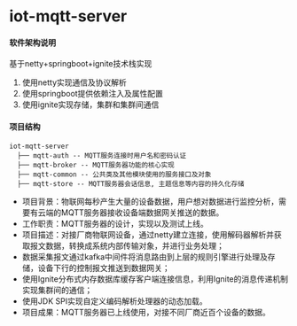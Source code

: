 # iot-mqtt-server


#### 软件架构说明
基于netty+springboot+ignite技术栈实现
1. 使用netty实现通信及协议解析
2. 使用springboot提供依赖注入及属性配置
3. 使用ignite实现存储，集群和集群间通信

#### 项目结构
```
iot-mqtt-server
  ├── mqtt-auth -- MQTT服务连接时用户名和密码认证
  ├── mqtt-broker -- MQTT服务器功能的核心实现
  ├── mqtt-common -- 公共类及其他模块使用的服务接口及对象
  ├── mqtt-store -- MQTT服务器会话信息, 主题信息等内容的持久化存储
```
- 项目背景：物联网每秒产生大量的设备数据，用户想对数据进行监控分析，需要有云端的MQTT服务器接收设备端数据网关推送的数据。
- 工作职责：MQTT服务器的设计，实现以及测试上线。
- 项目描述：对接厂商物联网设备，通过netty建立连接，使用解码器解析并获取报文数据，转换成系统内部传输对象，并进行业务处理；
- 数据采集报文通过kafka中间件将消息路由到上层的规则引擎进行处理及存储，设备下行的控制报文推送到数据网关；
- 使用Ignite分布式内存数据库缓存客户端连接信息，利用Ignite的消息传递机制实现集群间的通信；
- 使用JDK SPI实现自定义编码解析处理器的动态加载。
- 项目成果：MQTT服务器已上线使用，对接不同厂商近百个设备的数据。